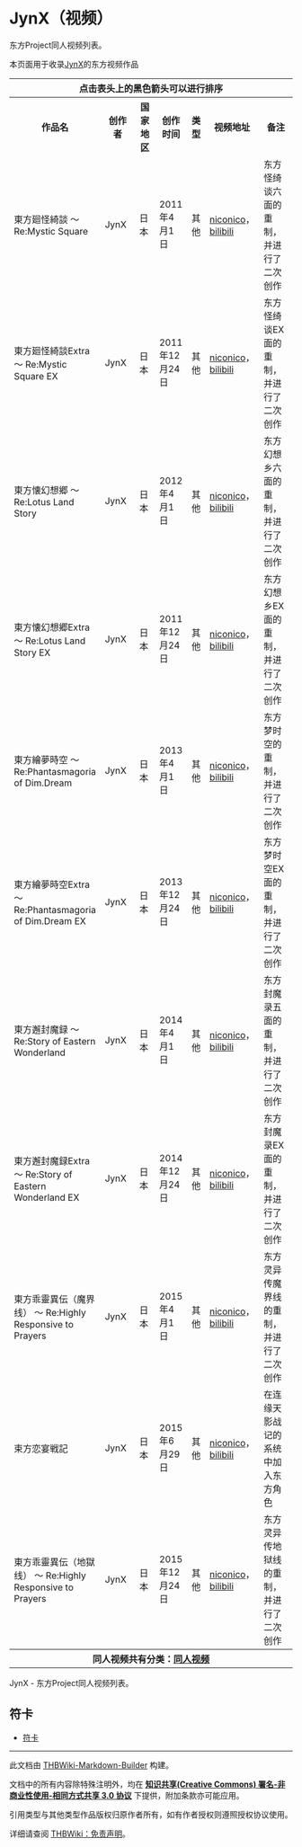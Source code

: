 # JynX（视频）

<!-- source html: G:\repos\THBWiki-Markdown-Builder\THBWikiMarkdown\Temp\main\b\b5\ns0%3AJynX%EF%BC%88%E8%A7%86%E9%A2%91%EF%BC%89.html -->

东方Project同人视频列表。

  
本页面用于收录[JynX](./JynX.md)的东方视频作品
  


<table>

<tbody><tr>
<th colspan="7" align="center">点击表头上的黑色箭头可以进行排序
</th></tr>
<tr>
<th style="width: 27%">作品名
</th>
<th style="width: 14%">创作者
</th>
<th style="width: 8%">国家地区
</th>
<th style="width: 11%">创作时间
</th>
<th style="width: 6%">类型
</th>
<th style="width: 19%" class="unsortable">视频地址
</th>
<th style="width: 15%" class="unsortable">备注
</th></tr>
<tr>
<td>東方廻怪綺談 ～ Re:Mystic Square</td>
<td>JynX</td>
<td>日本</td>
<td>2011年4月1日</td>
<td>其他</td>
<td><a rel="nofollow" class="external text" href="https://www.nicovideo.jp/watch/sm14032023">niconico</a>，<a rel="nofollow" class="external text" href="https://www.bilibili.com/video/av76127">bilibili</a></td>
<td>东方怪绮谈六面的重制，并进行了二次创作
</td></tr>
<tr>
<td>東方廻怪綺談Extra ～ Re:Mystic Square EX</td>
<td>JynX</td>
<td>日本</td>
<td>2011年12月24日</td>
<td>其他</td>
<td><a rel="nofollow" class="external text" href="https://www.nicovideo.jp/watch/sm16519552">niconico</a>，<a rel="nofollow" class="external text" href="https://www.bilibili.com/video/av198833">bilibili</a></td>
<td>东方怪绮谈EX面的重制，并进行了二次创作
</td></tr>
<tr>
<td>東方懐幻想郷 ～ Re:Lotus Land Story</td>
<td>JynX</td>
<td>日本</td>
<td>2012年4月1日</td>
<td>其他</td>
<td><a rel="nofollow" class="external text" href="https://www.nicovideo.jp/watch/sm17422373">niconico</a>，<a rel="nofollow" class="external text" href="https://www.bilibili.com/video/av240010">bilibili</a></td>
<td>东方幻想乡六面的重制，并进行了二次创作
</td></tr>
<tr>
<td>東方懐幻想郷Extra ～ Re:Lotus Land Story EX</td>
<td>JynX</td>
<td>日本</td>
<td>2011年12月24日</td>
<td>其他</td>
<td><a rel="nofollow" class="external text" href="https://www.nicovideo.jp/watch/sm19664500">niconico</a>，<a rel="nofollow" class="external text" href="https://www.bilibili.com/video/av423264">bilibili</a></td>
<td>东方幻想乡EX面的重制，并进行了二次创作
</td></tr>
<tr>
<td>東方繪夢時空 ～ Re:Phantasmagoria of Dim.Dream</td>
<td>JynX</td>
<td>日本</td>
<td>2013年4月1日</td>
<td>其他</td>
<td><a rel="nofollow" class="external text" href="https://www.nicovideo.jp/watch/sm20487292">niconico</a>，<a rel="nofollow" class="external text" href="https://www.bilibili.com/video/av521183">bilibili</a></td>
<td>东方梦时空的重制，并进行了二次创作
</td></tr>
<tr>
<td>東方繪夢時空Extra ～ Re:Phantasmagoria of Dim.Dream EX</td>
<td>JynX</td>
<td>日本</td>
<td>2013年12月24日</td>
<td>其他</td>
<td><a rel="nofollow" class="external text" href="https://www.nicovideo.jp/watch/sm22507068">niconico</a>，<a rel="nofollow" class="external text" href="https://www.bilibili.com/video/av885188">bilibili</a></td>
<td>东方梦时空EX面的重制，并进行了二次创作
</td></tr>
<tr>
<td>東方邂封魔録 ～ Re:Story of Eastern Wonderland</td>
<td>JynX</td>
<td>日本</td>
<td>2014年4月1日</td>
<td>其他</td>
<td><a rel="nofollow" class="external text" href="https://www.nicovideo.jp/watch/sm23225799">niconico</a>，<a rel="nofollow" class="external text" href="https://www.bilibili.com/video/av1037605">bilibili</a></td>
<td>东方封魔录五面的重制，并进行了二次创作
</td></tr>
<tr>
<td>東方邂封魔録Extra ～ Re:Story of Eastern Wonderland EX</td>
<td>JynX</td>
<td>日本</td>
<td>2014年12月24日</td>
<td>其他</td>
<td><a rel="nofollow" class="external text" href="https://www.nicovideo.jp/watch/sm25193243">niconico</a>，<a rel="nofollow" class="external text" href="https://www.bilibili.com/video/av6145369">bilibili</a></td>
<td>东方封魔录EX面的重制，并进行了二次创作
</td></tr>
<tr>
<td>東方乖靈異伝（魔界线） ～ Re:Highly Responsive to Prayers</td>
<td>JynX</td>
<td>日本</td>
<td>2015年4月1日</td>
<td>其他</td>
<td><a rel="nofollow" class="external text" href="https://www.nicovideo.jp/watch/sm25917871">niconico</a>，<a rel="nofollow" class="external text" href="https://www.bilibili.com/video/av2166078">bilibili</a></td>
<td>东方灵异传魔界线的重制，并进行了二次创作
</td></tr>
<tr>
<td>束方恋宴戦記</td>
<td>JynX</td>
<td>日本</td>
<td>2015年6月29日</td>
<td>其他</td>
<td><a rel="nofollow" class="external text" href="https://www.nicovideo.jp/watch/sm26592920">niconico</a>，<a rel="nofollow" class="external text" href="https://www.bilibili.com/video/av2166078">bilibili</a></td>
<td>在连缘天影战记的系统中加入东方角色
</td></tr>
<tr>
<td>東方乖靈異伝（地獄线） ～ Re:Highly Responsive to Prayers</td>
<td>JynX</td>
<td>日本</td>
<td>2015年12月24日</td>
<td>其他</td>
<td><a rel="nofollow" class="external text" href="https://www.nicovideo.jp/watch/sm27861693">niconico</a>，<a rel="nofollow" class="external text" href="https://www.bilibili.com/video/av3444517">bilibili</a></td>
<td>东方灵异传地狱线的重制，并进行了二次创作
</td></tr>
<tr>
<th colspan="7" align="center"><b>同人视频共有分类：<a href="./分类-同人视频.md" title="分类:同人视频">同人视频</a></b>
</th></tr></tbody></table>


JynX - 东方Project同人视频列表。

## 符卡
- [符卡](./JynX（视频）-符卡.md)





---

此文档由 [THBWiki-Markdown-Builder](https://github.com/Delsin-Yu/THBWiki-Markdown-Builder) 构建。

文档中的所有内容除特殊注明外，均在 [**知识共享(Creative Commons) 署名-非商业性使用-相同方式共享 3.0 协议**](https://creativecommons.org/licenses/by-sa/3.0/deed.zh-hans) 下提供，附加条款亦可能应用。

引用类型与其他类型作品版权归原作者所有，如有作者授权则遵照授权协议使用。

详细请查阅 [THBWiki：免责声明](https://thbwiki.cc/THBWiki:%E5%85%8D%E8%B4%A3%E5%A3%B0%E6%98%8E)。

